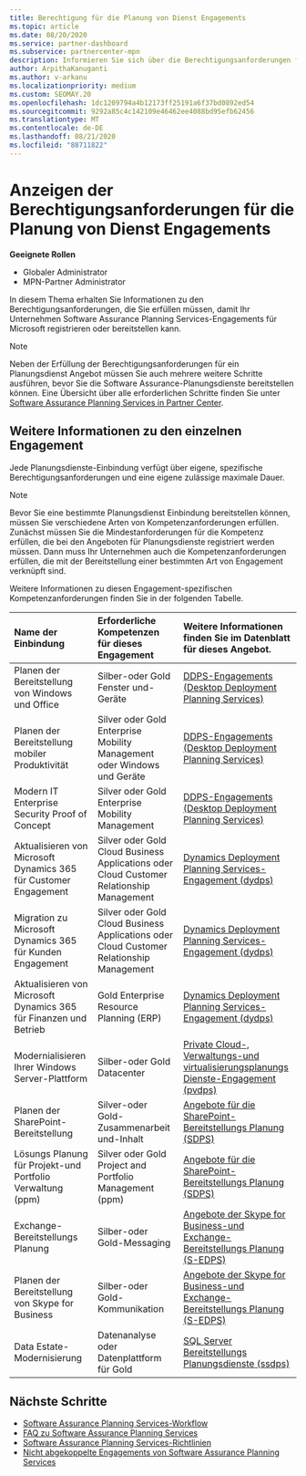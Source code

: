 ```yaml
---
title: Berechtigung für die Planung von Dienst Engagements
ms.topic: article
ms.date: 08/20/2020
ms.service: partner-dashboard
ms.subservice: partnercenter-mpn
description: Informieren Sie sich über die Berechtigungsanforderungen für jede Software Assurance Planning Services-Einbindung, die ein Unternehmen für Unternehmenskunden anbieten kann.
author: ArpithaKanuganti
ms.author: v-arkanu
ms.localizationpriority: medium
ms.custom: SEOMAY.20
ms.openlocfilehash: 1dc1209794a4b12173ff25191a6f37bd0892ed54
ms.sourcegitcommit: 9292a85c4c142109e46462ee4088bd95efb62456
ms.translationtype: MT
ms.contentlocale: de-DE
ms.lasthandoff: 08/21/2020
ms.locfileid: "88711822"
---
```

# <a name="view-eligibility-requirements-for-planning-services-engagements"></a>Anzeigen der Berechtigungsanforderungen für die Planung von Dienst Engagements

**Geeignete Rollen**

- Globaler Administrator
- MPN-Partner Administrator

In diesem Thema erhalten Sie Informationen zu den Berechtigungsanforderungen, die Sie erfüllen müssen, damit Ihr Unternehmen Software Assurance Planning Services-Engagements für Microsoft registrieren oder bereitstellen kann.

>[!NOTE]
> Neben der Erfüllung der Berechtigungsanforderungen für ein Planungsdienst Angebot müssen Sie auch mehrere weitere Schritte ausführen, bevor Sie die Software Assurance-Planungsdienste bereitstellen können. Eine Übersicht über alle erforderlichen Schritte finden Sie unter [Software Assurance Planning Services in Partner Center](software-assurance-dps.md).

## <a name="learn-more-about-each-engagement"></a>Weitere Informationen zu den einzelnen Engagement

Jede Planungsdienste-Einbindung verfügt über eigene, spezifische Berechtigungsanforderungen und eine eigene zulässige maximale Dauer.

> [!NOTE]
> Bevor Sie eine bestimmte Planungsdienst Einbindung bereitstellen können, müssen Sie verschiedene Arten von Kompetenzanforderungen erfüllen. Zunächst müssen Sie die Mindestanforderungen für die Kompetenz erfüllen, die bei den Angeboten für Planungsdienste registriert werden müssen. Dann muss Ihr Unternehmen auch die Kompetenzanforderungen erfüllen, die mit der Bereitstellung einer bestimmten Art von Engagement verknüpft sind.

Weitere Informationen zu diesen Engagement-spezifischen Kompetenzanforderungen finden Sie in der folgenden Tabelle.

| Name der Einbindung | Erforderliche Kompetenzen für dieses Engagement | Weitere Informationen finden Sie im Datenblatt für dieses Angebot. |
|:--- |:--- |:--- |
| Planen der Bereitstellung von Windows und Office  | Silber-oder Gold Fenster und-Geräte  |  [DDPS-Engagements (Desktop Deployment Planning Services)](https://go.microsoft.com/fwlink/?linkid=2116072)
| Planen der Bereitstellung mobiler Produktivität  | Silver oder Gold Enterprise Mobility Management oder Windows und Geräte  | [DDPS-Engagements (Desktop Deployment Planning Services)](https://go.microsoft.com/fwlink/?linkid=2116072) |  
| Modern IT Enterprise Security Proof of Concept |  Silver oder Gold Enterprise Mobility Management  | [DDPS-Engagements (Desktop Deployment Planning Services)](https://go.microsoft.com/fwlink/?linkid=2116072) |  
| Aktualisieren von Microsoft Dynamics 365 für Customer Engagement  | Silver oder Gold Cloud Business Applications oder Cloud Customer Relationship Management  | [Dynamics Deployment Planning Services-Engagement (dydps)](https://go.microsoft.com/fwlink/?linkid=2116073)
| Migration zu Microsoft Dynamics 365 für Kunden Engagement  | Silver oder Gold Cloud Business Applications oder Cloud Customer Relationship Management  | [Dynamics Deployment Planning Services-Engagement (dydps)](https://go.microsoft.com/fwlink/?linkid=2116073)
| Aktualisieren von Microsoft Dynamics 365 für Finanzen und Betrieb  | Gold Enterprise Resource Planning (ERP)  | [Dynamics Deployment Planning Services-Engagement (dydps)](https://go.microsoft.com/fwlink/?linkid=2116073)  |
| Modernialisieren Ihrer Windows Server-Plattform | Silber-oder Gold Datacenter | [Private Cloud-, Verwaltungs-und virtualisierungsplanungs Dienste-Engagement (pvdps)](https://go.microsoft.com/fwlink/?linkid=2115982) |
| Planen der SharePoint-Bereitstellung  | Silver-oder Gold-Zusammenarbeit und-Inhalt  | [Angebote für die SharePoint-Bereitstellungs Planung (SDPS)](https://go.microsoft.com/fwlink/?linkid=2116074)  |
| Lösungs Planung für Projekt-und Portfolio Verwaltung (ppm)  | Silver oder Gold Project and Portfolio Management (ppm)  | [Angebote für die SharePoint-Bereitstellungs Planung (SDPS)](https://go.microsoft.com/fwlink/?linkid=2116074)  |
| Exchange-Bereitstellungs Planung  | Silber-oder Gold-Messaging  | [Angebote der Skype for Business-und Exchange-Bereitstellungs Planung (S-EDPS)](https://go.microsoft.com/fwlink/?linkid=2116075)  |
Planen der Bereitstellung von Skype for Business  | Silber-oder Gold-Kommunikation  | [Angebote der Skype for Business-und Exchange-Bereitstellungs Planung (S-EDPS)](https://go.microsoft.com/fwlink/?linkid=2116075)  |
| Data Estate-Modernisierung  | Datenanalyse oder Datenplattform für Gold  | [SQL Server Bereitstellungs Planungsdienste (ssdps)](https://go.microsoft.com/fwlink/?linkid=2116076)  |

## <a name="next-steps"></a>Nächste Schritte

- [Software Assurance Planning Services-Workflow](https://go.microsoft.com/fwlink/?linkid=2115983)
- [FAQ zu Software Assurance Planning Services](https://go.microsoft.com/fwlink/?linkid=2116077)
- [Software Assurance Planning Services-Richtlinien](https://go.microsoft.com/fwlink/?linkid=2115984)
- [Nicht abgekoppelte Engagements von Software Assurance Planning Services](https://query.prod.cms.rt.microsoft.com/cms/api/am/binary/RE4sln9)
